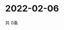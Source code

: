 # 2022-02-06
  共 0条

  <!-- BEGIN -->
  <!-- 最后更新时间Sun Feb 06 2022 08:04:13 GMT+0000 (Coordinated Universal Time) -->
  
  <!-- END -->
  
  